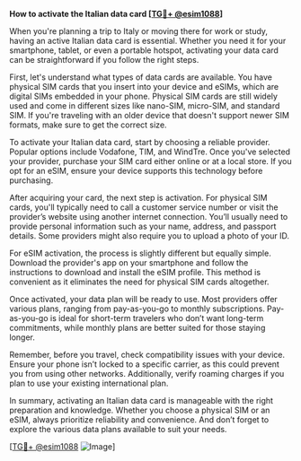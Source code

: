 **How to activate the Italian data card [[TG💪+ @esim1088](https://t.me/s/esim1088)]**

When you're planning a trip to Italy or moving there for work or study, having an active Italian data card is essential. Whether you need it for your smartphone, tablet, or even a portable hotspot, activating your data card can be straightforward if you follow the right steps.

First, let's understand what types of data cards are available. You have physical SIM cards that you insert into your device and eSIMs, which are digital SIMs embedded in your phone. Physical SIM cards are still widely used and come in different sizes like nano-SIM, micro-SIM, and standard SIM. If you're traveling with an older device that doesn't support newer SIM formats, make sure to get the correct size.

To activate your Italian data card, start by choosing a reliable provider. Popular options include Vodafone, TIM, and WindTre. Once you've selected your provider, purchase your SIM card either online or at a local store. If you opt for an eSIM, ensure your device supports this technology before purchasing.

After acquiring your card, the next step is activation. For physical SIM cards, you'll typically need to call a customer service number or visit the provider’s website using another internet connection. You’ll usually need to provide personal information such as your name, address, and passport details. Some providers might also require you to upload a photo of your ID.

For eSIM activation, the process is slightly different but equally simple. Download the provider's app on your smartphone and follow the instructions to download and install the eSIM profile. This method is convenient as it eliminates the need for physical SIM cards altogether.

Once activated, your data plan will be ready to use. Most providers offer various plans, ranging from pay-as-you-go to monthly subscriptions. Pay-as-you-go is ideal for short-term travelers who don’t want long-term commitments, while monthly plans are better suited for those staying longer.

Remember, before you travel, check compatibility issues with your device. Ensure your phone isn’t locked to a specific carrier, as this could prevent you from using other networks. Additionally, verify roaming charges if you plan to use your existing international plan.

In summary, activating an Italian data card is manageable with the right preparation and knowledge. Whether you choose a physical SIM or an eSIM, always prioritize reliability and convenience. And don’t forget to explore the various data plans available to suit your needs.

[[TG💪+ @esim1088](https://t.me/s/esim1088) ![Image](https://i.postimg.cc/Y0z9fWf4/image.png)]
